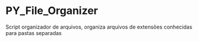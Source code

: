 # PY_File_Organizer
Script organizador de arquivos, organiza arquivos de extensões conhecidas para pastas separadas
